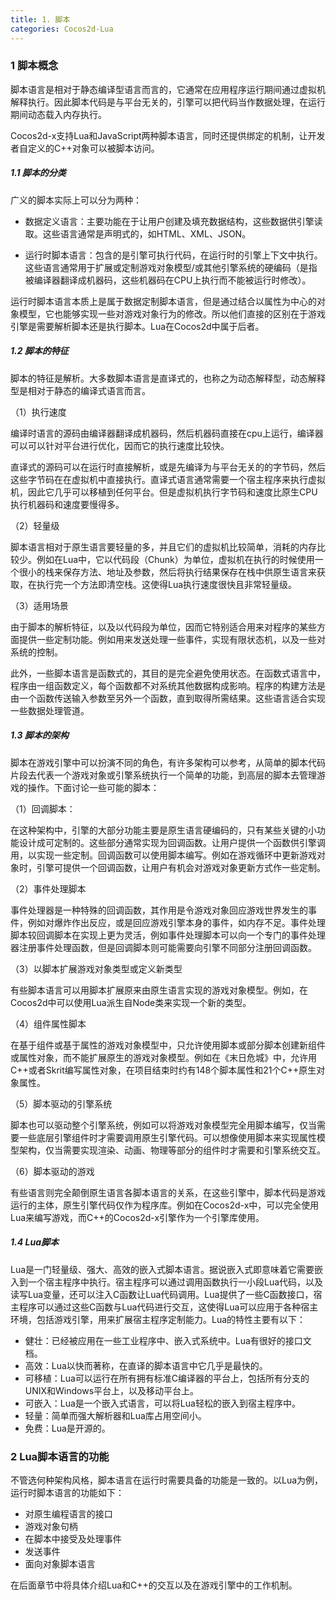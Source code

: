 ```yaml
---
title: 1. 脚本
categories: Cocos2d-Lua
---
```


### 1 脚本概念

脚本语言是相对于静态编译型语言而言的，它通常在应用程序运行期间通过虚拟机解释执行。因此脚本代码是与平台无关的，引擎可以把代码当作数据处理，在运行期间动态载入内存执行。

Cocos2d-x支持Lua和JavaScript两种脚本语言，同时还提供绑定的机制，让开发者自定义的C++对象可以被脚本访问。

##### 1.1 脚本的分类

广义的脚本实际上可以分为两种：

- 数据定义语言：主要功能在于让用户创建及填充数据结构，这些数据供引擎读取。这些语言通常是声明式的，如HTML、XML、JSON。

- 运行时脚本语言：包含的是引擎可执行代码，在运行时的引擎上下文中执行。这些语言通常用于扩展或定制游戏对象模型/或其他引擎系统的硬编码（是指被编译器翻译成机器码，这些机器码在CPU上执行而不能被运行时修改）。

运行时脚本语言本质上是属于数据定制脚本语言，但是通过结合以属性为中心的对象模型，它也能够实现一些对游戏对象行为的修改。所以他们直接的区别在于游戏引擎是需要解析脚本还是执行脚本。Lua在Cocos2d中属于后者。

##### 1.2 脚本的特征

脚本的特征是解析。大多数脚本语言是直译式的，也称之为动态解释型，动态解释型是相对于静态的编译式语言而言。

（1）执行速度

编译时语言的源码由编译器翻译成机器码，然后机器码直接在cpu上运行，编译器可以可以针对平台进行优化，因而它的执行速度比较快。

直译式的源码可以在运行时直接解析，或是先编译为与平台无关的的字节码，然后这些字节码在在虚拟机中直接执行。直译式语言通常需要一个宿主程序来执行虚拟机，因此它几乎可以移植到任何平台。但是虚拟机执行字节码和速度比原生CPU执行机器码和速度要慢得多。

（2）轻量级

脚本语言相对于原生语言要轻量的多，并且它们的虚拟机比较简单，消耗的内存比较少。例如在Lua中，它以代码段（Chunk）为单位，虚拟机在执行的时候使用一个很小的栈来保存方法、地址及参数，然后将执行结果保存在栈中供原生语言来获取，在执行完一个方法即清空栈。这使得Lua执行速度很快且非常轻量级。

（3）适用场景

由于脚本的解析特征，以及以代码段为单位，因而它特别适合用来对程序的某些方面提供一些定制功能。例如用来发送处理一些事件，实现有限状态机，以及一些对系统的控制。

此外，一些脚本语言是函数式的，其目的是完全避免使用状态。在函数式语言中，程序由一组函数定义，每个函数都不对系统其他数据构成影响。程序的构建方法是由一个函数传送输入参数至另外一个函数，直到取得所需结果。这些语言适合实现一些数据处理管道。

##### 1.3 脚本的架构

脚本在游戏引擎中可以扮演不同的角色，有许多架构可以参考，从简单的脚本代码片段去代表一个游戏对象或引擎系统执行一个简单的功能，到高层的脚本去管理游戏的操作。下面讨论一些可能的脚本：

（1）回调脚本：

在这种架构中，引擎的大部分功能主要是原生语言硬编码的，只有某些关键的小功能设计成可定制的。这些部分通常实现为回调函数。让用户提供一个函数供引擎调用，以实现一些定制。回调函数可以使用脚本编写。例如在游戏循环中更新游戏对象时，引擎可提供一个回调函数，让用户有机会对游戏对象更新方式作一些定制。

（2）事件处理脚本

事件处理器是一种特殊的回调函数，其作用是令游戏对象回应游戏世界发生的事件，例如对爆炸作出反应，或是回应游戏引擎本身的事件，如内存不足。事件处理脚本较回调脚本在实现上更为灵活，例如事件处理脚本可以向一个专门的事件处理器注册事件处理函数，但是回调脚本则可能需要向引擎不同部分注册回调函数。

（3）以脚本扩展游戏对象类型或定义新类型

有些脚本语言可以用脚本扩展原来由原生语言实现的游戏对象模型。例如，在Cocos2d中可以使用Lua派生自Node类来实现一个新的类型。

（4）组件属性脚本

在基于组件或基于属性的游戏对象模型中，只允许使用脚本或部分脚本创建新组件或属性对象，而不能扩展原生的游戏对象模型。例如在《末日危城》中，允许用C++或者Skrit编写属性对象，在项目结束时约有148个脚本属性和21个C++原生对象属性。

（5）脚本驱动的引擎系统

脚本也可以驱动整个引擎系统，例如可以将游戏对象模型完全用脚本编写，仅当需要一些底层引擎组件时才需要调用原生引擎代码。可以想像使用脚本来实现属性模型架构，仅当需要实现渲染、动画、物理等部分的组件时才需要和引擎系统交互。

（6）脚本驱动的游戏

有些语言则完全颠倒原生语言各脚本语言的关系，在这些引擎中，脚本代码是游戏运行的主体，原生引擎代码仅作为程序库。例如在Cocos2d-x中，可以完全使用Lua来编写游戏，而C++的Cocos2d-x引擎作为一个引擎库使用。

##### 1.4 Lua脚本

Lua是一门轻量级、强大、高效的嵌入式脚本语言。据说嵌入式即意味着它需要嵌入到一个宿主程序中执行。宿主程序可以通过调用函数执行一小段Lua代码，以及读写Lua变量，还可以注入C函数让Lua代码调用。Lua提供了一些C函数接口，宿主程序可以通过这些C函数与Lua代码进行交互，这使得Lua可以应用于各种宿主环境，包括游戏引擎，用来扩展宿主程序定制能力。Lua的特性主要有以下：

- 健壮：已经被应用在一些工业程序中、嵌入式系统中。Lua有很好的接口文档。
- 高效：Lua以快而著称，在直译的脚本语言中它几乎是最快的。
- 可移植：Lua可以运行在所有拥有标准C编译器的平台上，包括所有分支的UNIX和Windows平台上，以及移动平台上。
- 可嵌入：Lua是一个嵌入式语言，可以将Lua轻松的嵌入到宿主程序中。
- 轻量：简单而强大解析器和Lua库占用空间小。
- 免费：Lua是开源的。

### 2 Lua脚本语言的功能

不管选何种架构风格，脚本语言在运行时需要具备的功能是一致的。以Lua为例，运行时脚本语言的功能如下：

- 对原生编程语言的接口
- 游戏对象句柄
- 在脚本中接受及处理事件
- 发送事件
- 面向对象脚本语言

在后面章节中将具体介绍Lua和C++的交互以及在游戏引擎中的工作机制。
